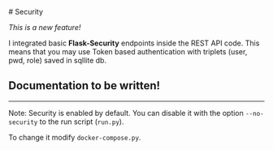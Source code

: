 
# Security

*This is a new feature!*

I integrated basic **Flask-Security** endpoints inside the REST API code.
This means that you may use Token based authentication
with triplets (user, pwd, role) saved in sqllite db.


## Documentation to be written!

---

Note: Security is enabled by default.
You can disable it with the option `--no-security` to the run script
(`run.py`).

To change it modify `docker-compose.py`.
